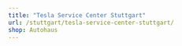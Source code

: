 ```yaml
---
title: "Tesla Service Center Stuttgart"
url: /stuttgart/tesla-service-center-stuttgart/
shop: Autohaus
---
```

